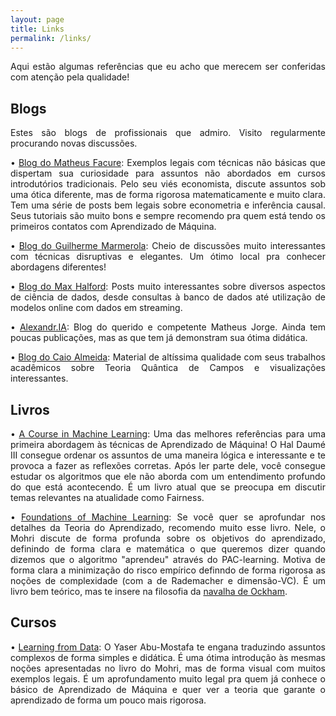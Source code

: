 ```yaml
---
layout: page
title: Links
permalink: /links/
---
```


<p><div align="justify">Aqui estão algumas referências que eu acho que merecem ser conferidas com atenção pela qualidade!</div></p>

## Blogs

<p><div align="justify">Estes são blogs de profissionais que admiro. Visito regularmente procurando novas discussões.</div></p>

<p><div align="justify"> &bull; <a href="https://matheusfacure.github.io/">Blog do Matheus Facure</a>: Exemplos legais com técnicas não básicas que dispertam sua curiosidade para assuntos não abordados em cursos introdutórios tradicionais. Pelo seu viés economista, discute assuntos sob uma ótica diferente, mas de forma rigorosa matematicamente e muito clara. Tem uma série de posts bem legais sobre econometria e inferência causal. Seus tutoriais são muito bons e sempre recomendo pra quem está tendo os primeiros contatos com Aprendizado de Máquina.</div></p>

<p><div align="justify"> &bull; <a href="https://gdmarmerola.github.io/">Blog do Guilherme Marmerola</a>: Cheio de discussões muito interessantes com técnicas disruptivas e elegantes. Um ótimo local pra conhecer abordagens diferentes!</div></p>

<p><div align="justify"> &bull; <a href="https://maxhalford.github.io/">Blog do Max Halford</a>: Posts muito interessantes sobre diversos aspectos de ciência de dados, desde consultas à banco de dados até utilização de modelos online com dados em streaming.</div></p>

<p><div align="justify"> &bull; <a href="https://matheusjorge.github.io/">Alexandr.IA</a>: Blog do querido e competente Matheus Jorge. Ainda tem poucas publicações, mas as que tem já demonstram sua ótima didática.</div></p>

<p><div align="justify"> &bull; <a href="https://sites.google.com/view/caioalmeida">Blog do Caio Almeida</a>: Material de altíssima qualidade com seus trabalhos acadêmicos sobre Teoria Quântica de Campos e visualizações interessantes.</div></p>

## Livros

<p><div align="justify"> &bull; <a href="http://ciml.info/">A Course in Machine Learning</a>: Uma das melhores referências para uma primeira abordagem às técnicas de Aprendizado de Máquina! O Hal Daumé III consegue ordenar os assuntos de uma maneira lógica e interessante e te provoca a fazer as reflexões corretas. Após ler parte dele, você consegue estudar os algoritmos que ele não aborda com um entendimento profundo do que está acontecendo. É um livro atual que se preocupa em discutir temas relevantes na atualidade como Fairness.</div></p>

<p><div align="justify"> &bull; <a href="https://cs.nyu.edu/~mohri/mlbook/">Foundations of Machine Learning</a>: Se você quer se aprofundar nos detalhes da Teoria do Aprendizado, recomendo muito esse livro. Nele, o Mohri discute de forma profunda sobre os objetivos do aprendizado, definindo de forma clara e matemática o que queremos dizer quando dizemos que o algoritmo "aprendeu" através do PAC-learning. Motiva de forma clara a minimização do risco empírico definndo de forma rigorosa as noções de complexidade (com a de Rademacher e dimensão-VC). É um livro bem teórico, mas te insere na filosofia da <a href="https://pt.wikipedia.org/wiki/Navalha_de_Ockham">navalha de Ockham</a>.</div></p>

## Cursos

<p><div align="justify"> &bull; <a href="https://work.caltech.edu/index.html">Learning from Data</a>: O Yaser Abu-Mostafa te engana traduzindo assuntos complexos de forma simples e didática. É uma ótima introdução às mesmas noções apresentadas no livro do Mohri, mas de forma visual com muitos exemplos legais. É um aprofundamento muito legal pra quem já conhece o básico de Aprendizado de Máquina e quer ver a teoria que garante o aprendizado de forma um pouco mais rigorosa.</div></p>
